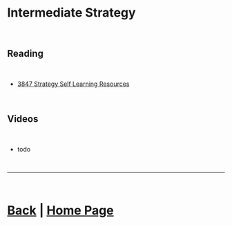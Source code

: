 # Intermediate Strategy

<br>

## Reading

<br>

- [3847 Strategy Self Learning Resources](https://docs.google.com/presentation/d/e/2PACX-1vSy-8s-4XXQzaCPwl0z96Vf6cmYHZW4wV-1cg-45YATyMupomRWASyu-JF91rE5oS8j0yKG82LyJ7BY/pub?start=false&loop=false&delayms=3000&slide=id.p)

<br>

## Videos

<br>

- todo

<br>

***

<br>

# [Back](https://docs.lynkrobotics.org/strategy/) | [Home Page](https://docs.lynkrobotics.org/)

